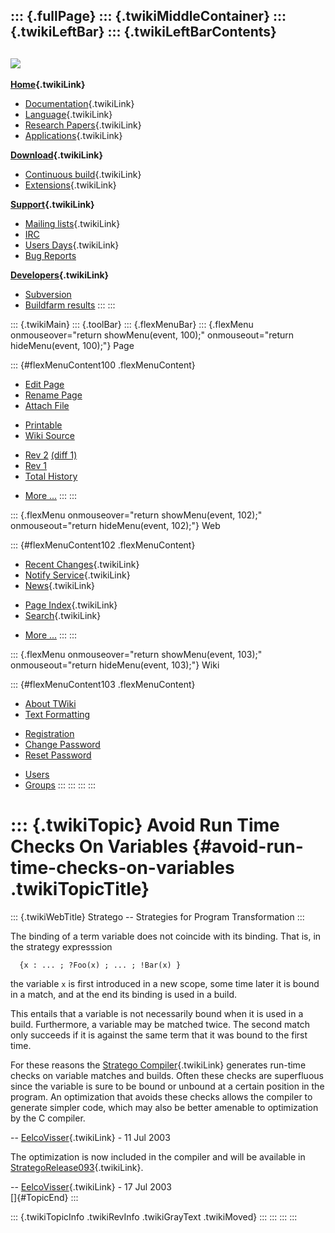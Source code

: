 ::: {.fullPage}
::: {.twikiMiddleContainer}
::: {.twikiLeftBar}
::: {.twikiLeftBarContents}
  ----------------------------------------------------------------------------------
  [![](../pub/Stratego/StrategoLogo/StrategoLogoTextlessWhite-100px.png)](WebHome)
  ----------------------------------------------------------------------------------

**[Home](WebHome){.twikiLink}**

-   [Documentation](StrategoDocumentation){.twikiLink}
-   [Language](StrategoLanguage){.twikiLink}
-   [Research Papers](StrategoPublications){.twikiLink}
-   [Applications](StrategoApplication){.twikiLink}

**[Download](StrategoDownload){.twikiLink}**

-   [Continuous build](ContinuousBuild){.twikiLink}
-   [Extensions](AdditionalPackageDownload){.twikiLink}

**[Support](StrategoSupport){.twikiLink}**

-   [Mailing lists](MailingList){.twikiLink}
-   [IRC](irc://irc.freenode.net/#stratego)
-   [Users Days](StrategoUsersDay){.twikiLink}
-   [Bug Reports](http://yellowgrass.org/project/StrategoXT)

**[Developers](StrategoDev){.twikiLink}**

-   [Subversion](https://svn.strategoxt.org/repos/StrategoXT/strategoxt/trunk)
-   [Buildfarm
    results](http://hydra.nixos.org/jobset/strategoxt/strategoxt-release/all)
:::
:::

::: {.twikiMain}
::: {.toolBar}
::: {.flexMenuBar}
::: {.flexMenu onmouseover="return showMenu(event, 100);" onmouseout="return hideMenu(event, 100);"}
Page

::: {#flexMenuContent100 .flexMenuContent}
-   [Edit
    Page](http://www.program-transformation.org/edit/Stratego/AvoidRunTimeChecksOnVariables?t=1536825564)
-   [Rename
    Page](http://www.program-transformation.org/rename/Stratego/AvoidRunTimeChecksOnVariables)
-   [Attach
    File](http://www.program-transformation.org/attach/Stratego/AvoidRunTimeChecksOnVariables)

<!-- -->

-   [Printable](http://www.program-transformation.org/view/Stratego/AvoidRunTimeChecksOnVariables?skin=print.pattern)
-   [Wiki
    Source](http://www.program-transformation.org/view/Stratego/AvoidRunTimeChecksOnVariables?skin=text&raw=on&contenttype=text/plain)

<!-- -->

-   [Rev
    2](http://www.program-transformation.org/view/Stratego/AvoidRunTimeChecksOnVariables?rev=1.2)
    [(diff 1)](http://www.program-transformation.org/rdiff/Stratego/AvoidRunTimeChecksOnVariables?rev1=1.2&rev2=1.1)
-   [Rev
    1](http://www.program-transformation.org/view/Stratego/AvoidRunTimeChecksOnVariables?rev=1.1)
-   [Total
    History](http://www.program-transformation.org/rdiff/Stratego/AvoidRunTimeChecksOnVariables)

<!-- -->

-   [More
    \...](http://www.program-transformation.org/oops/Stratego/AvoidRunTimeChecksOnVariables?template=oopsmore&param1=1.2&param2=1.2)
:::
:::

::: {.flexMenu onmouseover="return showMenu(event, 102);" onmouseout="return hideMenu(event, 102);"}
Web

::: {#flexMenuContent102 .flexMenuContent}
-   [Recent Changes](WebChanges){.twikiLink}
-   [Notify Service](WebNotify){.twikiLink}
-   [News](WebNews){.twikiLink}

<!-- -->

-   [Page Index](WebIndex){.twikiLink}
-   [Search](WebSearch){.twikiLink}

<!-- -->

-   [More
    \...](http://www.program-transformation.org/oops/Stratego/AvoidRunTimeChecksOnVariables?template=oopsmore&param1=1.2&param2=1.2)
:::
:::

::: {.flexMenu onmouseover="return showMenu(event, 103);" onmouseout="return hideMenu(event, 103);"}
Wiki

::: {#flexMenuContent103 .flexMenuContent}
-   [About
    TWiki](http://www.program-transformation.org/view/TWiki/WebHome)
-   [Text
    Formatting](http://www.program-transformation.org/view/TWiki/TextFormattingRules)

<!-- -->

-   [Registration](http://www.program-transformation.org/view/TWiki/TWikiRegistration)
-   [Change
    Password](http://www.program-transformation.org/view/TWiki/ChangePassword)
-   [Reset
    Password](http://www.program-transformation.org/view/TWiki/ResetPassword)

<!-- -->

-   [Users](http://www.program-transformation.org/view/Main/TWikiUsers)
-   [Groups](http://www.program-transformation.org/view/Main/TWikiGroups)
:::
:::
:::
:::

::: {.twikiTopic}
Avoid Run Time Checks On Variables {#avoid-run-time-checks-on-variables .twikiTopicTitle}
==================================

::: {.twikiWebTitle}
Stratego \-- Strategies for Program Transformation
:::

The binding of a term variable does not coincide with its binding. That
is, in the strategy expresssion

      {x : ... ; ?Foo(x) ; ... ; !Bar(x) }

the variable `x` is first introduced in a new scope, some time later it
is bound in a match, and at the end its binding is used in a build.

This entails that a variable is not necessarily bound when it is used in
a build. Furthermore, a variable may be matched twice. The second match
only succeeds if it is against the same term that it was bound to the
first time.

For these reasons the [Stratego Compiler](StrategoCompiler){.twikiLink}
generates run-time checks on variable matches and builds. Often these
checks are superfluous since the variable is sure to be bound or unbound
at a certain position in the program. An optimization that avoids these
checks allows the compiler to generate simpler code, which may also be
better amenable to optimization by the C compiler.

\-- [EelcoVisser](../Main/EelcoVisser){.twikiLink} - 11 Jul 2003

The optimization is now included in the compiler and will be available
in [StrategoRelease093](StrategoRelease093){.twikiLink}.

\-- [EelcoVisser](../Main/EelcoVisser){.twikiLink} - 17 Jul 2003\
[]{#TopicEnd}
:::

::: {.twikiTopicInfo .twikiRevInfo .twikiGrayText .twikiMoved}
:::
:::
:::
:::

